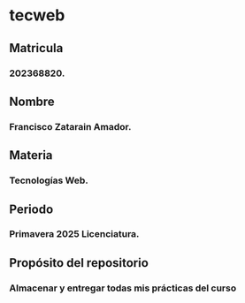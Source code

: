 # tecweb

## Matricula
### 202368820.

## Nombre
### Francisco Zatarain Amador.

## Materia
### Tecnologías Web.

## Periodo
### Primavera 2025 Licenciatura.

## Propósito del repositorio
### Almacenar y entregar todas mis prácticas del curso
